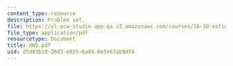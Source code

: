 ```yaml
---
content_type: resource
description: Problem set.
file: https://ol-ocw-studio-app-qa.s3.amazonaws.com/courses/16-30-estimation-and-control-of-aerospace-systems-spring-2004/d5d93b1026d3e0356a846e5e67ab9df4_HW5.pdf
file_type: application/pdf
resourcetype: Document
title: HW5.pdf
uid: d5d93b10-26d3-e035-6a84-6e5e67ab9df4
---
```

